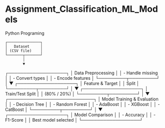 # Assignment_Classification_ML_Models
Python Programing 

    ┌───────────────┐
    │   Dataset     │
    │ (CSV file)    │
    └───────┬───────┘
            │
            ▼
  ┌───────────────────┐
  │ Data Preprocessing │
  │ - Handle missing  │
  │ - Convert types   │
  │ - Encode features │
  └─────────┬─────────┘
            │
            ▼
  ┌───────────────────┐
  │ Feature & Target  │
  │ Split             │
  └─────────┬─────────┘
            │
            ▼
  ┌───────────────────┐
  │ Train/Test Split  │
  │ (80% / 20%)       │
  └─────────┬─────────┘
            │
            ▼
  ┌────────────────────────────┐
  │ Model Training & Evaluation │
  │ - Decision Tree             │
  │ - Random Forest             │
  │ - AdaBoost                  │
  │ - XGBoost                   │
  │ - CatBoost                  │
  └─────────┬─────────┘
            │
            ▼
  ┌───────────────────┐
  │ Model Comparison  │
  │ - Accuracy        │
  │ - F1-Score        │
  │ Best model selected │
  └───────────────────┘
